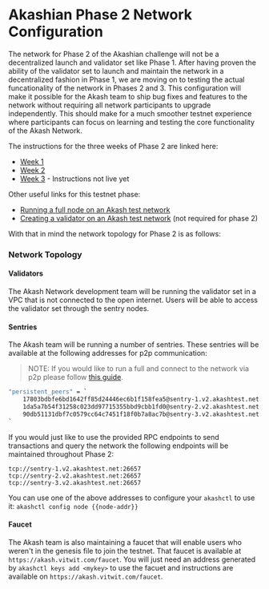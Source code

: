 # Akashian Phase 2 Network Configuration

The network for Phase 2 of the Akashian challenge will not be a decentralized launch and validator set like Phase 1. After having proven the ability of the validator set to launch and maintain the network in a decentralized fashion in Phase 1, we are moving on to testing the actual funcationality of the network in Phases 2 and 3. This configuration will make it possible for the Akash team to ship bug fixes and features to the network without requiring all network participants to upgrade independently. This should make for a much smoother testnet experience where participants can focus on learning and testing the core functionality of the Akash Network. 

The instructions for the three weeks of Phase 2 are linked here:

- [Week 1](/akashian/phase2.md)
- [Week 2](/akashian/phase2.md)
- [Week 3](TBD) - Instructions not live yet

Other useful links for this testnet phase:
- [Running a full node on an Akash test network](/guides/join-the-testnet.md)
- [Creating a validator on an Akash test network](/guides/create-a-testnet-validator.md) (not required for phase 2)

With that in mind the network topology for Phase 2 is as follows:

### Network Topology

#### Validators

The Akash Network development team will be running the validator set in a VPC that is not connected to the open internet. Users will be able to access the validator set through the sentry nodes.

#### Sentries

The Akash team will be running a number of sentries. These sentries will be available at the following addresses for p2p communication:

> NOTE: If you would like to run a full and connect to the network via p2p please follow [this guide](/guides/join-the-testnet.md).


```bash
"persistent_peers" = `
    17803bdbfe6bd1642ff85d24446ec6b1f158fea5@sentry-1.v2.akashtest.net:26656,
    1da5a7b54f31258c023dd97715355bbd9cbb1fd0@sentry-2.v2.akashtest.net:26656,
    90db51131dbf7c0579cc64c7451f18f0b7a8ac7b@sentry-3.v2.akashtest.net:26656
`
```

If you would just like to use the provided RPC endpoints to send transactions and query the network the following endpoints will be maintained throughout Phase 2:

```
tcp://sentry-1.v2.akashtest.net:26657
tcp://sentry-2.v2.akashtest.net:26657
tcp://sentry-3.v2.akashtest.net:26657
```

You can use one of the above addresses to configure your `akashctl` to use it: `akashctl config node {{node-addr}}`


#### Faucet

The Akash team is also maintaining a faucet that will enable users who weren't in the genesis file to join the testnet. That faucet is available at `https://akash.vitwit.com/faucet`. You will just need an address generated by `akashctl keys add <mykey>` to use the facuet and instructions are available on `https://akash.vitwit.com/faucet`.
